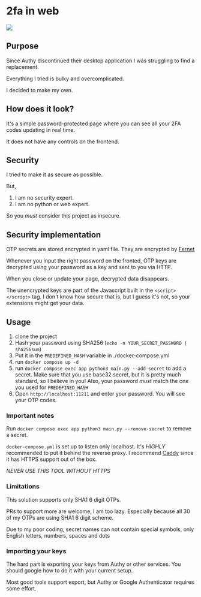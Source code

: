 # 2fa in web

![](https://storozhenko.dev/no_auth/example.gif)
## Purpose

Since Authy discontinued their desktop application I was struggling to find a replacement.

Everything I tried is bulky and overcomplicated.

I decided to make my own.

## How does it look?

It's a simple password-protected page where you can see all your 2FA codes updating in real time.

It does not have any controls on the frontend.

## Security

I tried to make it as secure as possible.

But,

1) I am no security expert.
2) I am no python or web expert.

So you *must* consider this project as insecure.

## Security implementation

OTP secrets are stored encrypted in yaml file.
They are encrypted by [Fernet](https://cryptography.io/en/latest/fernet/)

Whenever you input the right password on the fronted, OTP keys are decrypted using your password as a key and sent to
you via HTTP.

When you close or update your page, decrypted data disappears.

The unencrypted keys are part of the Javascript built in the `<script></script>` tag. I don't know how secure that is,
but I guess it's not, so your extensions might get your data.

## Usage

1) clone the project
2) Hash your password using SHA256 (`echo -n YOUR_SECRET_PASSWORD | sha256sum`)
3) Put it in the `PREDEFINED_HASH` variable in ./docker-compose.yml
4) run `docker compose up -d`
5) run `docker compose exec app python3 main.py --add-secret` to add a secret. Make sure that you use base32 secret, but
   it is pretty much standard, so I believe in you! Also, your password *must* match the one you used for
   `PREDEFINED_HASH`
6) Open `http://localhost:11211` and enter your password. You will see your OTP codes.

### Important notes

Run `docker compose exec app python3 main.py --remove-secret` to remove a secret.

`docker-compose.yml` is set up to listen only localhost. It's *HIGHLY* recommended to put it behind the reverse proxy.
I recommend [Caddy](https://caddyserver.com/) since it has HTTPS support out of the box.

*NEVER USE THIS TOOL WITHOUT HTTPS*

### Limitations

This solution supports only SHA1 6 digit OTPs.

PRs to support more are welcome, I am too lazy. Especially because all 30 of my OTPs are using SHA1 6 digit scheme.

Due to my poor coding, secret names can not contain special symbols, only English letters, numbers, spaces and dots


### Importing your keys

The hard part is exporting your keys from Authy or other services.
You should google how to do it with your current setup.

Most good tools support export, but Authy or Google Authenticator requires some effort.


